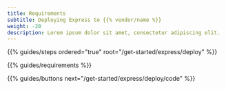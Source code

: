 ```yaml
---
title: Requirements
subtitle: Deploying Express to {{% vendor/name %}}
weight: -20
description: Lorem ipsum dolor sit amet, consectetur adipiscing elit. 
---
```


{{% guides/steps ordered="true" root="/get-started/express/deploy" %}}

{{% guides/requirements %}}

{{% guides/buttons next="/get-started/express/deploy/code" %}}
